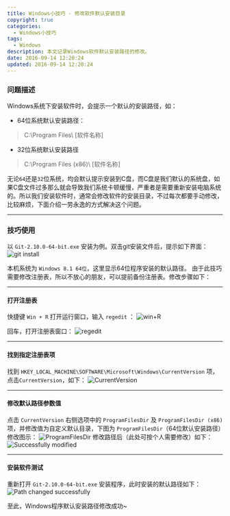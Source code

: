 ```yaml
---
title: Windows小技巧 - 修改软件默认安装目录
copyright: true
categories:
  - Windows小技巧
tags:
  - Windows
description: 本文记录Windows软件默认安装路径的修改。
date: 2016-09-14 12:20:24
updated: 2016-09-14 12:20:24
---
```



### **问题描述**
Windows系统下安装软件时，会提示一个默认的安装路径，如：

- 64位系统默认安装路径：
> C:\Program Files\ [软件名称]    

- 32位系统默认安装路径
> C:\Program Files (x86)\ [软件名称]   

无论`64`还是`32`位系统，均会默认提示安装到C盘，而C盘是我们默认的系统盘，如果C盘文件过多那么就会导致我们系统卡顿缓慢，严重者是需要重新安装电脑系统的。所以我们安装软件时，通常会修改软件的安装目录，不过每次都要手动修改，比较麻烦，下面介绍一劳永逸的方式解决这个问题。

---

### **技巧使用**
以 `Git-2.10.0-64-bit.exe` 安装为例。双击git安装文件后，提示如下界面：
![git install](http://img.blog.csdn.net/20160914121328712)
  
 本机系统为 `Windows 8.1 64位`，这里显示64位程序安装的默认路径。
 由于此技巧需要修改注册表，所以不放心的朋友，可以提前备份注册表。修改步骤如下：
 
 ---
 
#### **打开注册表**

快捷键 `Win + R` 打开运行窗口，输入 `regedit` ：
![win+R](http://img.blog.csdn.net/20160914121459323)

回车，打开注册表窗口：
![regedit](http://img.blog.csdn.net/20160914121538091)

---

#### **找到指定注册表项**
找到 `HKEY_LOCAL_MACHINE\SOFTWARE\Microsoft\Windows\CurrentVersion` 项，点击`CurrentVersion`，如下：
![CurrentVersion](http://img.blog.csdn.net/20160914121605060)

---

#### **修改默认路径参数值**
点击 `CurrentVersion` 右侧选项中的 `ProgramFilesDir` 及 `ProgramFilesDir (x86)` 项，并修改值为自定义默认目录，下图为 `ProgramFilesDir`（64位默认安装路径）修改图示：
![ProgramFilesDir](http://img.blog.csdn.net/20160914121632215)
修改路径后（此处可按个人需要修改）如下：
![Successfully modified](http://img.blog.csdn.net/20160914121653372)

---

#### **安装软件测试**
重新打开 `Git-2.10.0-64-bit.exe` 安装程序，此时安装的默认路径如下：
![Path changed successfully](http://img.blog.csdn.net/20160914121722013)
  
至此，Windows程序默认安装路径修改成功~
  
  
 











































































 























































































































































